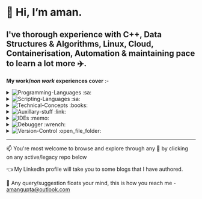 👋 Hi, __I’m aman.__ 
=============

I've thorough experience with C++, Data Structures & Algorithms, Linux, Cloud, Containerisation, Automation & maintaining pace to learn a lot more :airplane:. 
---------------

__My work/*non work* experiences cover__ :-


<details>
<<<<<<< HEAD
    <summary> <img alt="Programming-Languages" src="https://img.shields.io/badge/Programming-Languages-Blue" /> :sa: </summary>
=======
    <summary> <img alt="Python" src="https://img.shields.io/badge/Programming-Languages-Blue" /> :sa: </summary>
>>>>>>> 5a07f749435c793755f5150b3e1bc076c83dbe74
        <p>
            :star2:  C++ <br />
            :star2:  STL <br />
            :star:  C</p>
</details>
 
<details>
<<<<<<< HEAD
    <summary> <img alt="Scripting-Languages" src="https://img.shields.io/badge/Scripting-Languages-yellow" /> :sa: </summary>
=======
    <summary> <img alt="Python" src="https://img.shields.io/badge/Scripting-Languages-yellow" /> :sa: </summary>
>>>>>>> 5a07f749435c793755f5150b3e1bc076c83dbe74
        <p>
            :heavy_check_mark:  Python<br />
            :heavy_check_mark:  NodeJS <br />
            :heavy_check_mark:  bash <br />
            :heavy_check_mark:  awk <br /> 
            :heavy_check_mark:  sed 
        </p>
</details>

<details>
    <summary> <img alt="Technical-Concepts" src="https://img.shields.io/badge/Technical-Concepts-blue" /> :books: </summary>
        <p>
            :star2:  Data Structure & Algorithms <br />
            :star:  Design Patterns <br />
            :star:  Operating system concepts <br /> 
            :star:  Concurrent programming<br /> 
            :star:  Containerisation<br /> 
            :star2:  Cloud computing concepts
        </p>
</details>

<details>
    <summary> <img alt="Auxillary-stuff" src="https://img.shields.io/badge/Auxillary-stuff-ff69b4" /> :link: </summary>
        <p>
            :star2:  AWS: EC2, ELB, ROUTE53, ECR, ADLM, S3, IAM, awscli-v1&v2 <br />
            :heavy_check_mark:  Amazon-linux2, Ubuntu <br />
            :heavy_check_mark:  Docker :heavy_plus_sign: Kubernetes <br />
            :heavy_check_mark:  MongoDB, Postgresql, Redis  <br />
            :heavy_check_mark:  Nginx  <br />
            :heavy_check_mark:  Jenkins  <br />
            :heavy_check_mark:  JIRA  <br />
            :star:  Technical documentation
        </p>
</details>

<details>
<<<<<<< HEAD
    <summary>  <img alt="IDEs" src="https://img.shields.io/badge/IDEs-orange" /> :memo: </summary>
=======
    <summary>  <img alt="Python" src="https://img.shields.io/badge/IDEs-orange" /> :memo: </summary>
>>>>>>> 5a07f749435c793755f5150b3e1bc076c83dbe74
        <p>
            :star2:  gvim <br />
            :star2:  MS Visual Code
        </p>
</details>

<details>
<<<<<<< HEAD
    <summary> <img alt="Debugger" src="https://img.shields.io/badge/Debugger-brown" /> :wrench: </summary>
        <p>
            :star:  MS Visual Studio C <br /> 
=======
    <summary> <img alt="Python" src="https://img.shields.io/badge/Debugger-brown" /> :wrench: </summary>
        <p>
            :heavy_check_mark:  MS Visual Studio C <br /> 
>>>>>>> 5a07f749435c793755f5150b3e1bc076c83dbe74
            :star2:  GDB 
        </p>
</details>

<details>
<<<<<<< HEAD
    <summary> <img alt="Version-Control" src="https://img.shields.io/badge/Version-Control-blueviolet " /> :open_file_folder: </summary>
=======
    <summary> <img alt="Python" src="https://img.shields.io/badge/Version-Control-blueviolet " /> :open_file_folder: </summary>
>>>>>>> 5a07f749435c793755f5150b3e1bc076c83dbe74
        <p>
            :star:  git <br /> 
            :star:  bitbucket 
        </p>
</details>


****

📫 You're most welcome to browse and explore through any :notebook: by clicking on any active/legacy repo below

:point_left: My LinkedIn profile will take you to some blogs that I have authored.

👀 Any query/suggestion floats your mind, this is how you reach me - amangupta@outlook.com

<!---
1aman1/1aman1 is a ✨ special ✨ repository because its `README.md` (this file) appears on your GitHub profile.
You can click the Preview link to take a look at your changes.
--->
